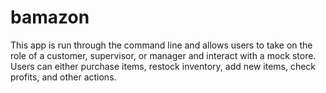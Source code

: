 # bamazon

This app is run through the command line and allows users to take on the role of a customer, supervisor, or manager and interact with a mock store.  Users can either purchase items, restock inventory, add new items, check profits, and other actions.
